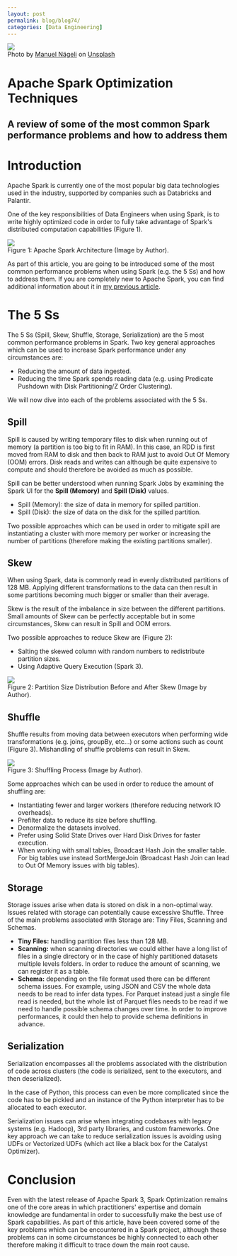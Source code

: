 ```yaml
---
layout: post
permalink: blog/blog74/
categories: [Data Engineering]
---
```


![](https://miro.medium.com/max/720/0*zFx4dU6ptqKTBd4D)<br>Photo by [Manuel Nägeli](https://unsplash.com/@gwundrig?utm_source=medium&utm_medium=referral) on [Unsplash](https://unsplash.com?utm_source=medium&utm_medium=referral)

<!--end_excerpt-->

Apache Spark Optimization Techniques
====================================

A review of some of the most common Spark performance problems and how to address them
--------------------------------------------------------------------------------------

Introduction
============

Apache Spark is currently one of the most popular big data technologies used in the industry, supported by companies such as Databricks and Palantir.



One of the key responsibilities of Data Engineers when using Spark, is to write highly optimized code in order to fully take advantage of Spark's distributed computation capabilities (Figure 1).

![](https://miro.medium.com/max/720/0*H39IJedtWKQ53XEC.webp) <br>
Figure 1: Apache Spark Architecture (Image by Author).

As part of this article, you are going to be introduced some of the most common performance problems when using Spark (e.g. the 5 Ss) and how to address them. If you are completely new to Apache Spark, you can find additional information about it in [my previous article](https://pierpaolo28.github.io/blog/blog73/).

The 5 Ss
========

The 5 Ss (Spill, Skew, Shuffle, Storage, Serialization) are the 5 most common performance problems in Spark. Two key general approaches which can be used to increase Spark performance under any circumstances are:

* Reducing the amount of data ingested.
* Reducing the time Spark spends reading data (e.g. using Predicate Pushdown with Disk Partitioning/Z Order Clustering).

We will now dive into each of the problems associated with the 5 Ss.

Spill
-----

Spill is caused by writing temporary files to disk when running out of memory (a partition is too big to fit in RAM). In this case, an RDD is first moved from RAM to disk and then back to RAM just to avoid Out Of Memory (OOM) errors. Disk reads and writes can although be quite expensive to compute and should therefore be avoided as much as possible.

Spill can be better understood when running Spark Jobs by examining the Spark UI for the **Spill (Memory)** and **Spill (Disk)** values.

* Spill (Memory): the size of data in memory for spilled partition.
* Spill (Disk): the size of data on the disk for the spilled partition.

Two possible approaches which can be used in order to mitigate spill are instantiating a cluster with more memory per worker or increasing the number of partitions (therefore making the existing partitions smaller).

Skew
----

When using Spark, data is commonly read in evenly distributed partitions of 128 MB. Applying different transformations to the data can then result in some partitions becoming much bigger or smaller than their average.

Skew is the result of the imbalance in size between the different partitions. Small amounts of Skew can be perfectly acceptable but in some circumstances, Skew can result in Spill and OOM errors.

Two possible approaches to reduce Skew are (Figure 2):

* Salting the skewed column with random numbers to redistribute partition sizes.
* Using Adaptive Query Execution (Spark 3).

![](https://miro.medium.com/max/720/1*3yVf70g0PgAMhGx-MSfGOQ.webp) <br>
Figure 2: Partition Size Distribution Before and After Skew (Image by Author).

Shuffle
-------

Shuffle results from moving data between executors when performing wide transformations (e.g. joins, groupBy, etc…) or some actions such as count (Figure 3). Mishandling of shuffle problems can result in Skew.

![](https://miro.medium.com/max/720/1*xCBv2UCCRTZWb1IOqfyUcQ.webp) <br>
Figure 3: Shuffling Process (Image by Author).

Some approaches which can be used in order to reduce the amount of shuffling are:

* Instantiating fewer and larger workers (therefore reducing network IO overheads).
* Prefilter data to reduce its size before shuffling.
* Denormalize the datasets involved.
* Prefer using Solid State Drives over Hard Disk Drives for faster execution.
* When working with small tables, Broadcast Hash Join the smaller table. For big tables use instead SortMergeJoin (Broadcast Hash Join can lead to Out Of Memory issues with big tables).

Storage
-------

Storage issues arise when data is stored on disk in a non-optimal way. Issues related with storage can potentially cause excessive Shuffle. Three of the main problems associated with Storage are: Tiny Files, Scanning and Schemas.

* **Tiny Files:** handling partition files less than 128 MB.
* **Scanning:** when scanning directories we could either have a long list of files in a single directory or in the case of highly partitioned datasets multiple levels folders. In order to reduce the amount of scanning, we can register it as a table.
* **Schema:** depending on the file format used there can be different schema issues. For example, using JSON and CSV the whole data needs to be read to infer data types. For Parquet instead just a single file read is needed, but the whole list of Parquet files needs to be read if we need to handle possible schema changes over time. In order to improve performances, it could then help to provide schema definitions in advance.

Serialization
-------------

Serialization encompasses all the problems associated with the distribution of code across clusters (the code is serialized, sent to the executors, and then deserialized).

In the case of Python, this process can even be more complicated since the code has to be pickled and an instance of the Python interpreter has to be allocated to each executor.

Serialization issues can arise when integrating codebases with legacy systems (e.g. Hadoop), 3rd party libraries, and custom frameworks. One key approach we can take to reduce serialization issues is avoiding using UDFs or Vectorized UDFs (which act like a black box for the Catalyst Optimizer).

Conclusion
==========

Even with the latest release of Apache Spark 3, Spark Optimization remains one of the core areas in which practitioners' expertise and domain knowledge are fundamental in order to successfully make the best use of Spark capabilities. As part of this article, have been covered some of the key problems which can be encountered in a Spark project, although these problems can in some circumstances be highly connected to each other therefore making it difficult to trace down the main root cause.
